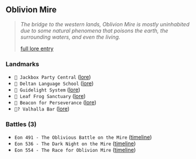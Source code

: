 ## Oblivion Mire
> *The bridge to the western lands, Oblivion Mire is mostly uninhabited due to some natural phenomena that poisons the earth, the surrounding waters, and even the living.*  
>  
> [full lore entry](<https://zeithalt.github.io//r/oblivion_mire.html>)
### Landmarks
- `🎊 Jackbox Party Central` ([lore](<https://zeithalt.github.io//r/jackbox_party_central.html>))
- `💬 Deltan Language School` ([lore](<https://zeithalt.github.io//r/deltan_language_school.html>))
- `🔦 Guidelight System` ([lore](<https://zeithalt.github.io//r/guidelight_system.html>))
- `🐸 Leaf Frog Sanctuary` ([lore](<https://zeithalt.github.io//r/leaf_frog_sanctuary.html>))
- `🏮 Beacon for Perseverance` ([lore](<https://zeithalt.github.io//r/beacon_for_perseverance.html>))
- `🥡? Valhalla Bar` ([lore](<https://zeithalt.github.io//r/valhalla_bar.html>))
### Battles (3)
- `Eon 491 - The Oblivious Battle on the Mire` ([timeline](<https://zeithalt.github.io//t/#eon0491>))
- `Eon 536 - The Dark Night on the Mire` ([timeline](<https://zeithalt.github.io//t/#eon0536>))
- `Eon 554 - The Race for Oblivion Mire` ([timeline](<https://zeithalt.github.io//t/#eon0554>))
